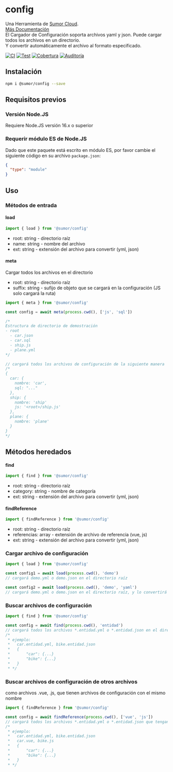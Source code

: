 # config

Una Herramienta de [Sumor Cloud](https://sumor.cloud).  
[Más Documentación](https://sumor.cloud/config)  
El Cargador de Configuración soporta archivos yaml y json. Puede cargar todos los archivos en un directorio.  
Y convertir automáticamente el archivo al formato especificado.

[![CI](https://github.com/sumor-cloud/config/actions/workflows/ci.yml/badge.svg)](https://github.com/sumor-cloud/config/actions/workflows/ci.yml)
[![Test](https://github.com/sumor-cloud/config/actions/workflows/ut.yml/badge.svg)](https://github.com/sumor-cloud/config/actions/workflows/ut.yml)
[![Cobertura](https://github.com/sumor-cloud/config/actions/workflows/coverage.yml/badge.svg)](https://github.com/sumor-cloud/config/actions/workflows/coverage.yml)
[![Auditoría](https://github.com/sumor-cloud/config/actions/workflows/audit.yml/badge.svg)](https://github.com/sumor-cloud/config/actions/workflows/audit.yml)

## Instalación

```bash
npm i @sumor/config --save
```

## Requisitos previos

### Versión Node.JS

Requiere Node.JS versión 16.x o superior

### Requerir módulo ES de Node.JS

Dado que este paquete está escrito en módulo ES, por favor cambie el siguiente código en su archivo `package.json`:

```json
{
  "type": "module"
}
```

## Uso

### Métodos de entrada

#### load

```js
import { load } from '@sumor/config'
```

- root: string - directorio raíz
- name: string - nombre del archivo
- ext: string - extensión del archivo para convertir (yml, json)

#### meta

Cargar todos los archivos en el directorio

- root: string - directorio raíz
- suffix: string - sufijo de objeto que se cargará en la configuración (JS solo cargará la ruta)

```js
import { meta } from '@sumor/config'

const config = await meta(process.cwd(), ['js', 'sql'])

/*
Estructura de directorio de demostración
- root
  - car.json
  - car.sql
  - ship.js
  - plane.yml
*/

// cargará todos los archivos de configuración de la siguiente manera
/*
{
  car: {
    nombre: 'car',
    sql: "..."
  },
  ship: {
    nombre: 'ship'
    js: '<root>/ship.js'
  },
  plane: {
    nombre: 'plane'
  }
}
*/
```

## Métodos heredados

#### find

```js
import { find } from '@sumor/config'
```

- root: string - directorio raíz
- category: string - nombre de categoría
- ext: string - extensión del archivo para convertir (yml, json)

#### findReference

```js
import { findReference } from '@sumor/config'
```

- root: string - directorio raíz
- referencias: array - extensión de archivo de referencia (vue, js)
- ext: string - extensión del archivo para convertir (yml, json)

### Cargar archivo de configuración

```javascript
import { load } from '@sumor/config'

const config1 = await load(process.cwd(), 'demo')
// cargará demo.yml o demo.json en el directorio raíz

const config2 = await load(process.cwd(), 'demo', 'yaml')
// cargará demo.yml o demo.json en el directorio raíz, y lo convertirá a un archivo en formato yaml
```

### Buscar archivos de configuración

```javascript
import { find } from '@sumor/config'

const config = await find(process.cwd(), 'entidad')
// cargará todos los archivos *.entidad.yml o *.entidad.json en el directorio raíz
/*
 * ejemplo:
 *   car.entidad.yml, bike.entidad.json
 *   {
 *       "car": {...}
 *       "bike": {...}
 *   }
 * */
```

### Buscar archivos de configuración de otros archivos

como archivos .vue, .js, que tienen archivos de configuración con el mismo nombre

```javascript
import { findReference } from '@sumor/config'

const config = await findReference(process.cwd(), ['vue', 'js'])
// cargará todos los archivos *.entidad.yml o *.entidad.json que tengan el mismo nombre que *.vue o *.js en el directorio raíz
/*
 * ejemplo:
 *   car.entidad.yml, bike.entidad.json
 *   car.vue, bike.js
 *   {
 *       "car": {...}
 *       "bike": {...}
 *   }
 * */
```